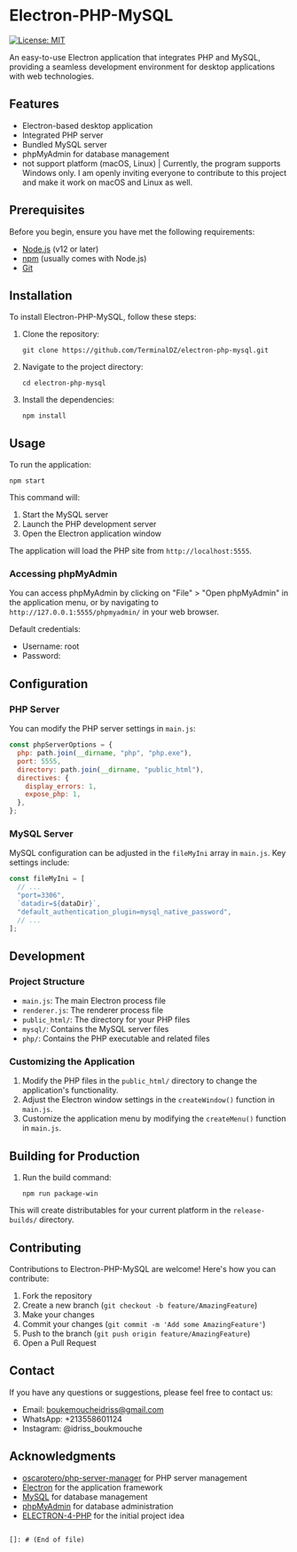 # Electron-PHP-MySQL

[![License: MIT](https://img.shields.io/badge/License-MIT-yellow.svg)](https://opensource.org/licenses/MIT)

An easy-to-use Electron application that integrates PHP and MySQL, providing a seamless development environment for desktop applications with web technologies.

## Features

- Electron-based desktop application
- Integrated PHP server
- Bundled MySQL server
- phpMyAdmin for database management
- not support platform (macOS, Linux) | Currently, the program supports Windows only. I am openly inviting everyone to contribute to this project and make it work on macOS and Linux as well.

## Prerequisites

Before you begin, ensure you have met the following requirements:

- [Node.js](https://nodejs.org/) (v12 or later)
- [npm](https://www.npmjs.com/) (usually comes with Node.js)
- [Git](https://git-scm.com/)

## Installation

To install Electron-PHP-MySQL, follow these steps:

1. Clone the repository:

   ```
   git clone https://github.com/TerminalDZ/electron-php-mysql.git
   ```

2. Navigate to the project directory:

   ```
   cd electron-php-mysql
   ```

3. Install the dependencies:
   ```
   npm install
   ```

## Usage

To run the application:

```
npm start
```

This command will:

1. Start the MySQL server
2. Launch the PHP development server
3. Open the Electron application window

The application will load the PHP site from `http://localhost:5555`.

### Accessing phpMyAdmin

You can access phpMyAdmin by clicking on "File" > "Open phpMyAdmin" in the application menu, or by navigating to `http://127.0.0.1:5555/phpmyadmin/` in your web browser.

Default credentials:

- Username: root
- Password:

## Configuration

### PHP Server

You can modify the PHP server settings in `main.js`:

```javascript
const phpServerOptions = {
  php: path.join(__dirname, "php", "php.exe"),
  port: 5555,
  directory: path.join(__dirname, "public_html"),
  directives: {
    display_errors: 1,
    expose_php: 1,
  },
};
```

### MySQL Server

MySQL configuration can be adjusted in the `fileMyIni` array in `main.js`. Key settings include:

```javascript
const fileMyIni = [
  // ...
  "port=3306",
  `datadir=${dataDir}`,
  "default_authentication_plugin=mysql_native_password",
  // ...
];
```

## Development

### Project Structure

- `main.js`: The main Electron process file
- `renderer.js`: The renderer process file
- `public_html/`: The directory for your PHP files
- `mysql/`: Contains the MySQL server files
- `php/`: Contains the PHP executable and related files

### Customizing the Application

1. Modify the PHP files in the `public_html/` directory to change the application's functionality.
2. Adjust the Electron window settings in the `createWindow()` function in `main.js`.
3. Customize the application menu by modifying the `createMenu()` function in `main.js`.

## Building for Production

1. Run the build command:
   ```
   npm run package-win
   ```

This will create distributables for your current platform in the `release-builds/` directory.

## Contributing

Contributions to Electron-PHP-MySQL are welcome! Here's how you can contribute:

1. Fork the repository
2. Create a new branch (`git checkout -b feature/AmazingFeature`)
3. Make your changes
4. Commit your changes (`git commit -m 'Add some AmazingFeature'`)
5. Push to the branch (`git push origin feature/AmazingFeature`)
6. Open a Pull Request

## Contact

If you have any questions or suggestions, please feel free to contact us:

- Email: boukemoucheidriss@gmail.com
- WhatsApp: +213558601124
- Instagram: @idriss_boukmouche

## Acknowledgments

- [oscarotero/php-server-manager](https://github.com/oscarotero/php-server-manager) for PHP server management
- [Electron](https://www.electronjs.org/) for the application framework
- [MySQL](https://www.mysql.com/) for database management
- [phpMyAdmin](https://www.phpmyadmin.net/) for database administration
- [ELECTRON-4-PHP](https://github.com/aj-techsoul/ELECTRON-4-PHP/) for the initial project idea

```

[]: # (End of file)
```

